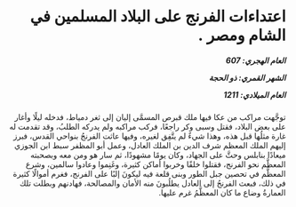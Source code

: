 <h1 dir="rtl">اعتداءات الفرنج على البلاد المسلمين في الشام ومصر .</h1>

<h5 dir="rtl">العام الهجري:  607

الشهر القمري: ذو الحجة

العام الميلادي: 1211</h5>

<p dir="rtl">توجَّهت مراكب من عكا فيها ملك قبرص المسمَّى إليان إلى ثغر دمياط، فدخله ليلًا وأغار على بعض البلاد، فقتل وسبى وكر راجعًا، فركب مراكبه ولم يدركه الطلبُ، وقد تقدمت له غارة مثلُها قبل هذه، وهذا شيءٌ لم يتَّفِق لغيره، وفيها عاثت الفرنجُ بنواحي القدس، فبرز إليهم الملك المعظم شرف الدين بن الملك العادل، وعمل أبو المظفر سبط ابن الجوزي ميعادًا بنابلس وحثَّ على الجهاد، وكان يومًا مشهودًا، ثم سار هو ومن معه وبصحبته المعظَّم نحو الفرنج، فقتلوا خلقًا وخربوا أماكن كثيرة، وغَنِموا وعادوا سالمين، وشرع المعظَّم في تحصين جبل الطور وبنى قلعة فيه ليكونَ إلبًا على الفرنج، فغرم أموالًا كثيرة في ذلك، فبعث الفرنجُ إلى العادل يطلُبونَ منه الأمان والمصالحة، فهادنهم وبطلت تلك العمارةُ وضاع ما كان المعظَّمُ غرم عليها.</p></br>
